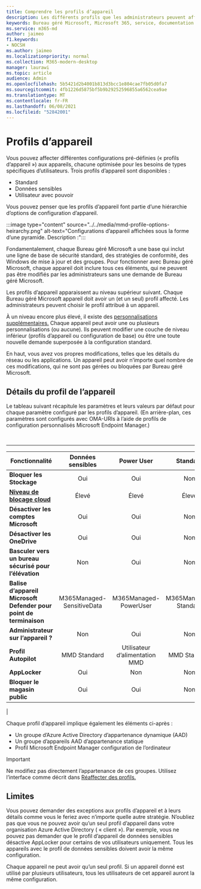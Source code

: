 ```yaml
---
title: Comprendre les profils d’appareil
description: Les différents profils que les administrateurs peuvent affecter aux appareils
keywords: Bureau géré Microsoft, Microsoft 365, service, documentation
ms.service: m365-md
author: jaimeo
f1.keywords:
- NOCSH
ms.author: jaimeo
ms.localizationpriority: normal
ms.collection: M365-modern-desktop
manager: laurawi
ms.topic: article
audience: Admin
ms.openlocfilehash: 5b5421d2b4001b813d3bcc1e804cae7fb05d0fa7
ms.sourcegitcommit: 4fb1226d5875bf5b9b29252596855a6562cea9ae
ms.translationtype: MT
ms.contentlocale: fr-FR
ms.lasthandoff: 06/08/2021
ms.locfileid: "52842001"
---
```

# <a name="device-profiles"></a>Profils d’appareil

Vous pouvez affecter différentes configurations pré-définies (« profils d’appareil ») aux appareils, chacune optimisée pour les besoins de types spécifiques d’utilisateurs. Trois profils d’appareil sont disponibles :

- Standard
- Données sensibles
- Utilisateur avec pouvoir

Vous pouvez penser que les profils d’appareil font partie d’une hiérarchie d’options de configuration d’appareil.

:::image type="content" source="../../media/mmd-profile-options-heirarchy.png" alt-text="Configurations d’appareil affichées sous la forme d’une pyramide. Description :":::

Fondamentalement, chaque Bureau géré Microsoft a une base qui inclut une ligne de base de sécurité standard, des stratégies de conformité, des Windows de mise à jour et des groupes. Pour fonctionner avec Bureau géré Microsoft, chaque appareil doit inclure tous ces éléments, qui ne peuvent pas être modifiés par les administrateurs sans une demande de Bureau géré Microsoft.

Les profils d’appareil apparaissent au niveau supérieur suivant. Chaque Bureau géré Microsoft appareil doit avoir un (et un seul) profil affecté. Les administrateurs peuvent choisir le profil attribué à un appareil.

À un niveau encore plus élevé, il existe des [personnalisations supplémentaires.](customizing.md) Chaque appareil peut avoir une ou plusieurs personnalisations (ou aucune). Ils peuvent modifier une couche de niveau inférieur (profils d’appareil ou configuration de base) ou être une toute nouvelle demande superposée à la configuration standard.

En haut, vous avez vos propres modifications, telles que les détails du réseau ou les applications. Un appareil peut avoir n’importe quel nombre de ces modifications, qui ne sont pas gérées ou bloquées par Bureau géré Microsoft.


## <a name="device-profile-details"></a>Détails du profil de l’appareil

Le tableau suivant récapitule les paramètres et leurs valeurs par défaut pour chaque paramètre configuré par les profils d’appareil. (En arrière-plan, ces paramètres sont configurés avec OMA-URIs à l’aide de profils de configuration personnalisés Microsoft Endpoint Manager.)

<br>

****

|Fonctionnalité|Données sensibles|Power User|Standard|
|---|:---:|:---:|:---:|
|**Bloquer les Stockage**|Oui|Oui|Non|
|**[Niveau de blocage cloud](/graph/api/resources/intune-deviceconfig-defendercloudblockleveltype)**|Élevé|Élevé|Élevé|
|**Désactiver les comptes Microsoft**|Oui|Oui|Non|
|**Désactiver les OneDrive**|Oui|Oui|Non|
|**Basculer vers un bureau sécurisé pour l’élévation**|Non|Oui|Non|
|**Balise d’appareil Microsoft Defender pour point de terminaison**|M365Managed-SensitiveData|M365Managed-PowerUser|M365Managed-Standard|
|**Administrateur sur l’appareil ?**|Non|Oui|Non|
|**Profil Autopilot**|MMD Standard|Utilisateur d’alimentation MMD|MMD Standard|
|**AppLocker**|Oui|Non|Non|
|**Bloquer le magasin public**|Oui|Oui|Non|
|

Chaque profil d’appareil implique également les éléments ci-après :

- Un groupe d’Azure Active Directory d’appartenance dynamique (AAD)
- Un groupe d’appareils AAD d’appartenance statique
- Profil Microsoft Endpoint Manager configuration de l’ordinateur

> [!IMPORTANT]
> Ne modifiez pas directement l’appartenance de ces groupes. Utilisez l’interface comme décrit dans [Réaffecter des profils.](../working-with-managed-desktop/change-device-profile.md)

## <a name="limitations"></a>Limites

Vous pouvez demander des exceptions aux profils d’appareil et à leurs détails comme vous le feriez avec n’importe quelle autre stratégie. N’oubliez pas que vous ne pouvez avoir qu’un seul profil d’appareil dans votre organisation Azure Active Directory ( « client »). Par exemple, vous ne pouvez pas demander que le profil d’appareil de données sensibles désactive AppLocker pour certains de vos utilisateurs uniquement. Tous les appareils avec le profil de données sensibles doivent avoir la même configuration.

Chaque appareil ne peut avoir qu’un seul profil. Si un appareil donné est utilisé par plusieurs utilisateurs, tous les utilisateurs de cet appareil auront la même configuration.
